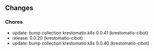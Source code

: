## Changes

### Chores

* update: bump collection krestomatio.k8s 0.0.41 (krestomatio-cibot)
* release: 0.0.20 (krestomatio-cibot)
* update: bump collection krestomatio.k8s 0.0.40 (krestomatio-cibot)
